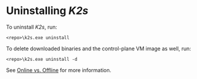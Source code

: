 <!--
SPDX-FileCopyrightText: © 2024 Siemens Healthineers AG
SPDX-License-Identifier: MIT
-->

# Uninstalling *K2s*
To uninstall *K2s*, run:
```console
<repo>\k2s.exe uninstall
```

To delete downloaded binaries and the control-plane VM image as well, run:
```console
<repo>\k2s.exe uninstall -d
```

See [Online vs. Offline](installing-k2s.md#online-vs-offline) for more information.